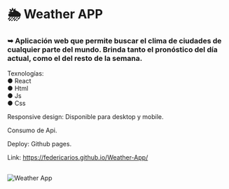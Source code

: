 # 🌦️ Weather APP 
### ➥ Aplicación web que permite buscar el clima de ciudades de cualquier parte del mundo. Brinda tanto el pronóstico del día actual, como el del resto de la semana.

Texnologías: <br/>
● React <br/>
● Html <br/>
● Js <br/>
● Css

Responsive design: Disponible para desktop y mobile.

Consumo de Api.

Deploy: Github pages.

Link: https://federicarios.github.io/Weather-App/
## 

![Weather App](https://github.com/FedericaRios/proyecto-clima/assets/98617759/d82981fc-d54e-47f5-89f9-8b683c25918f)
